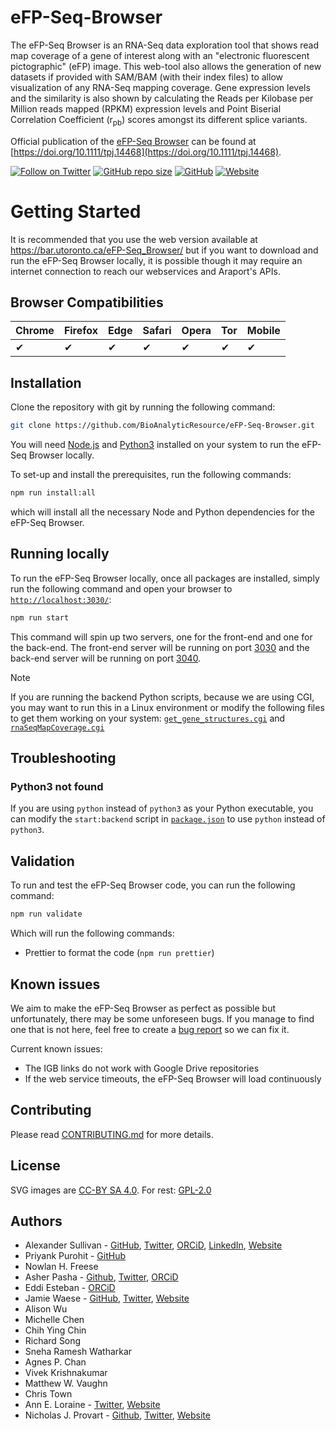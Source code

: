 # eFP-Seq-Browser

The eFP-Seq Browser is an RNA-Seq data exploration tool that shows read map coverage of a gene of interest along with an "electronic fluorescent pictographic" (eFP) image. This web-tool also allows the generation of new datasets if provided with SAM/BAM (with their index files) to allow visualization of any RNA-Seq mapping coverage. Gene expression levels and the similarity is also shown by calculating the Reads per Kilobase per Million reads mapped (RPKM) expression levels and Point Biserial Correlation Coefficient (r<sub>pb</sub>) scores amongst its different splice variants.

Official publication of the [eFP-Seq Browser](https://bar.utoronto.ca/eFP-Seq_Browser/) can be found at [https://doi.org/10.1111/tpj.14468](https://doi.org/10.1111/tpj.14468).

[![Follow on Twitter](https://img.shields.io/twitter/follow/BAR_PlantBio?style=social)](https://twitter.com/BAR_PlantBio)
[![GitHub repo size](https://img.shields.io/github/repo-size/BioAnalyticResource/eFP-Seq-Browser)](https://github.com/BioAnalyticResource/eFP-Seq-Browser)
[![GitHub](https://img.shields.io/github/license/BioAnalyticResource/eFP-Seq-Browser)](https://github.com/BioAnalyticResource/eFP-Seq-Browser)
[![Website](https://img.shields.io/website?url=https%3A%2F%2Fbar.utoronto.ca%2FeFP-Seq_Browser%2F)](https://bar.utoronto.ca/eFP-Seq_Browser/)

# Getting Started

It is recommended that you use the web version available at <https://bar.utoronto.ca/eFP-Seq_Browser/> but if you want to download and run the eFP-Seq Browser locally, it is possible though it may require an internet connection to reach our webservices and Araport's APIs.

## Browser Compatibilities

| Chrome | Firefox | Edge | Safari | Opera | Tor | Mobile |
| ------ | ------- | ---- | ------ | ----- | --- | ------ |
| ✔     | ✔      | ✔   | ✔     | ✔    | ✔  | ✔     |

## Installation

Clone the repository with git by running the following command:

```bash
git clone https://github.com/BioAnalyticResource/eFP-Seq-Browser.git
```

You will need [Node.js](https://nodejs.org/en/) and [Python3](https://www.python.org/downloads/) installed on your system to run the eFP-Seq Browser locally.

To set-up and install the prerequisites, run the following commands:

```bash
npm run install:all
```

which will install all the necessary Node and Python dependencies for the eFP-Seq Browser.

## Running locally

To run the eFP-Seq Browser locally, once all packages are installed, simply run the following command and open your browser to [`http://localhost:3030/`](http://localhost:3030/):

```bash
npm run start
```

This command will spin up two servers, one for the front-end and one for the back-end. The front-end server will be running on port [3030](http://localhost:3030/) and the back-end server will be running on port [3040](http://localhost:3040/).

> [!NOTE]
> If you are running the backend Python scripts, because we are using CGI, you may want to run this in a Linux environment or modify the following files to get them working on your system: [`get_gene_structures.cgi`](./cgi-bin/get_gene_structures.cgi) and [`rnaSeqMapCoverage.cgi`](./cgi-bin/rnaSeqMapCoverage.cgi)

## Troubleshooting

### Python3 not found

If you are using `python` instead of `python3` as your Python executable, you can modify the `start:backend` script in [`package.json`](./package.json) to use `python` instead of `python3`.

## Validation

To run and test the eFP-Seq Browser code, you can run the following command:

```bash
npm run validate
```

Which will run the following commands:

- Prettier to format the code (`npm run prettier`)

## Known issues

We aim to make the eFP-Seq Browser as perfect as possible but unfortunately, there may be some unforeseen bugs. If you manage to find one that is not here, feel free to create a [bug report](https://github.com/BioAnalyticResource/eFP-Seq_Browser/issues/new?template=bug_report.md) so we can fix it.

Current known issues:

- The IGB links do not work with Google Drive repositories
- If the web service timeouts, the eFP-Seq Browser will load continuously

## Contributing

Please read [CONTRIBUTING.md](CONTRIBUTING.md) for more details.

## License

SVG images are [CC-BY SA 4.0](https://creativecommons.org/licenses/by-sa/4.0/).
For rest: [GPL-2.0](LICENSE.md)

## Authors

- Alexander Sullivan - [GitHub](https://github.com/AlexJSully), [Twitter](https://twitter.com/alexjsully), [ORCiD](https://orcid.org/0000-0002-4463-4473), [LinkedIn](https://www.linkedin.com/in/alexanderjsullivan/), [Website](https://alexjsully.me/)
- Priyank Purohit - [GitHub](https://github.com/priyank-purohit)
- Nowlan H. Freese
- Asher Pasha - [Github](https://github.com/asherpasha), [Twitter](https://twitter.com/AsherPasha), [ORCiD](https://orcid.org/0000-0002-9315-0520)
- Eddi Esteban - [ORCiD](https://orcid.org/0000-0001-9016-9202)
- Jamie Waese - [GitHub](https://github.com/jamiewaese), [Twitter](https://twitter.com/JamieWaese), [Website](https://www.waese.com/#)
- Alison Wu
- Michelle Chen
- Chih Ying Chin
- Richard Song
- Sneha Ramesh Watharkar
- Agnes P. Chan
- Vivek Krishnakumar
- Matthew W. Vaughn
- Chris Town
- Ann E. Loraine - [Twitter](https://twitter.com/igbbioviz), [Website](https://lorainelab.org/)
- Nicholas J. Provart - [Github](https://github.com/BioAnalyticResource), [Twitter](https://twitter.com/BAR_PlantBio), [Website](https://bar.utoronto.ca)
